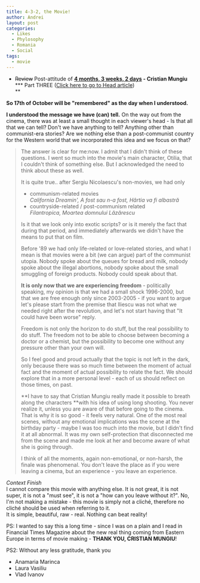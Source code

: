 ```yaml
---
title: 4-3-2, the Movie!
author: Andrei
layout: post
categories:
  - Likes
  - Phylosophy
  - Romania
  - Social
tags:
  - movie
---
```

* <strike>Review</strike> Post-attitude of **[4 months, 3 weeks, 2 days][1] - Cristian Mungiu**  
*** Part THREE ([Click here to go to Head article][2])  
**

**So 17th of October will be "remembered" as the day when I understood.**

**I understood the message we have (can) tell.** On the way out from the cinema, there was at least a small thought in each viewer's head - Is that all that we can tell? Don't we have anything to tell? Anything other than communist-era stories? Are we nothing else than a post-communist country for the Western world that we incorporated this idea and we focus on that?



> The answer is clear for me:now. I admit that I didn't think of these questions. I went so much into the movie's main character, Otilia, that I couldn't think of something else. But I acknowledged the need to think about these as well.
> 
> It is quite true.. after Sergiu Nicolaescu's non-movies, we had only
> 
> *   communism-related movies  
>     *California Dreamin', A fost sau n-a fost, Hârtia va fi albastră*
> *   countryside-related / post-communism related  
>     *Filantropica, Moartea domnului Lăzărescu*
> 
> Is it that we look only into exotic scripts? or is it merely the fact that during that period, and immediately afterwards we didn't have the means to put that on film.
> 
> Before '89 we had only life-related or love-related stories, and what I mean is that movies were a bit (we can argue) part of the communist utopia. Nobody spoke about the queues for bread and milk, nobody spoke about the illegal abortions, nobody spoke about the small smuggling of foreign products. Nobody could speak about that.
> 
> **It is only now that we are experiencing freedom** - politically speaking, my opinion is that we had a small shock 1996-2000, but that we are free enough only since 2003-2005 - if you want to argue let's please start from the premise that Iliescu was not what we needed right after the revolution, and let's not start having that "It could have been worse" reply.
> 
> Freedom is not only the horizon to do stuff, but the real possibility to do stuff. The freedom not to be able to choose between becoming a doctor or a chemist, but the possibility to become one without any pressure other than your own will.
> 
> So I feel good and proud actually that the topic is not left in the dark, only because there was so much time between the moment of actual fact and the moment of actual possibility to relate the fact. We should explore that in a more personal level - each of us should reflect on those times, on past.
> 
> **I have to say that Cristian Mungiu really made it possible to breath along the characters **with his idea of using long shooting. You never realize it, unless you are aware of that before going to the cinema. That is why it is so good - it feels very natural. One of the most real scenes, without any emotional implications was the scene at the birthday party - maybe I was too much into the movie, but I didn't find it at all abnormal. It was my own self-protection that disconnected me from the scene and made me look at her and become aware of what she is going through.
> 
> I think of all the moments, again non-emotional, or non-harsh, the finale was phenomenal. You don't leave the place as if you were leaving a cinema, but an experience - you leave an experience.

*Context Finish*  
I cannot compare this movie with anything else. It is not great, it is not super, it is not a "must see", it is not a "how can you leave without it?". No, I'm not making a mistake - this movie is simply not a cliché, therefore no cliché should be used when referring to it.  
It is simple, beautiful, raw - real. Nothing can beat reality!

PS: I wanted to say this a long time - since I was on a plain and I read in Financial Times Magazine about the new real thing coming from Eastern Europe in terms of movie making - **THANK YOU, CRISTIAN MUNGIU**!

PS2: Without any less gratitude, thank you

*   Anamaria Marinca
*   Laura Vasiliu
*   Vlad Ivanov

 [1]: http://imdb.com/title/tt1032846/
 [2]: /?p=414